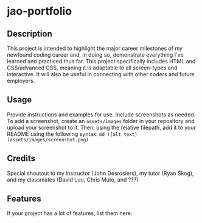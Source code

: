 # jao-portfolio

## Description
This project is intended to highlight the major career milestones of my newfound coding career and, in doing so, demonstrate everything I've learned and practiced thus far. This project specifically includes HTML and CSS/advanced CSS, meaning it is adaptable to all screen-types and interactive. It will also be useful in connecting with other coders and future employers.

## Usage
Provide instructions and examples for use. Include screenshots as needed.
To add a screenshot, create an `assets/images` folder in your repository and upload your screenshot to it. Then, using the relative filepath, add it to your README using the following syntax:
    ```md
    ![alt text](assets/images/screenshot.png)
    ```
## Credits
Special shoutout to my instructor (John Desrosiers), my tutor (Ryan Skog), and my classmates (David Luu, Chris Muto, and ???)

## Features
If your project has a lot of features, list them here.
